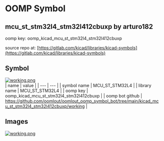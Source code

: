 # OOMP Symbol  
## mcu_st_stm32l4_stm32l412cbuxp  by arturo182  
  
oomp key: oomp_kicad_mcu_st_stm32l4_stm32l412cbuxp  
  
source repo at: [https://gitlab.com/kicad/libraries/kicad-symbols](https://gitlab.com/kicad/libraries/kicad-symbols)  
## Symbol  
  
[![working.png](working_600.png)](working.png)  
| name | value | 
| --- | --- | 
| symbol name | MCU_ST_STM32L4 | 
| library name | MCU_ST_STM32L4 | 
| oomp key | oomp_kicad_mcu_st_stm32l4_stm32l412cbuxp | 
| oomp bot github | https://github.com/oomlout/oomlout_oomp_symbol_bot/tree/main/kicad_mcu_st_stm32l4_stm32l412cbuxp/working | 
## Images  
  
[![working.png](working_140.png)](working.png)  
